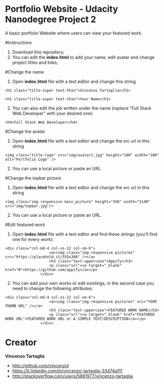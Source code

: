 # Portfolio Website - Udacity Nanodegree Project 2
A basic portfolio Website where users can view your featured work.

#Instructions
1. Download this repository;
2. You can edit the **index.html** to add your name, edit avatar and change project titles and links;

#Change the name
1. Open **index.html** file with a text editor and change this string
```
<h1 class="title-super text-thin">Vincenzo Tartaglia</h1>
```
```
<h1 class="title-super text-thin">Your Name</h1>
```
2. You can also edit the job written under the name (replace "Full Stack Web Developer" with your desired one):
```
<h4>Full Stack Web Developer</h4>
```
#Change the avatar
1. Open **index.html** file with a text editor and change the src url in this string
```
<img class="title-logo" src="img/avatar1.jpg" height="100" width="100" alt="Portfolio Logo" />
```
2. You can use a local picture or paste an URL.

#Change the topbar picture
1. Open **index.html** file with a text editor and change the src url in this string
```
<img class="img-responsive main_picture" height="350" width="1140" src="img/topbar.jpg"/>
```
2. You can use a local picture or paste an URL.

#Edit featured work
1. Open **index.html** file with a text editor and find these strings (you'll find one for every work):
```
<div class="col-md-4 col-xs-12 col-sm-6">
					<a><img class="img-responsive pictures" src="https://placehold.it/555x300" /></a>
					<h3 class="text-uppercase">Appify</h3>
					<p class="url"><a target="_blank" href="#">https://github.com/appify</a></p>
				</div>
```
2. You can add your own works or edit existings, in the second case you need to change the following attributes:
```
<div class="col-md-4 col-xs-12 col-sm-6">
					<a><img class="img-responsive pictures" src="YOUR THUMB URL" /></a>
					<h3 class="text-uppercase">FEATURED WORK NAME</h3>
					<p class="url"><a target="_blank" href="FEATURED WORK URL">FEATURED WORK URL or A SIMPLE TEXT/DESCRIPTION</a></p>
				</div>
```
# Creator

**Vincenzo Tartaglia**

  - http://github.com/vincenzot
  - https://it.linkedin.com/in/vincenzo-tartaglia-33474a111
  - http://stackoverflow.com/users/5861977/vincenzo-tartaglia
